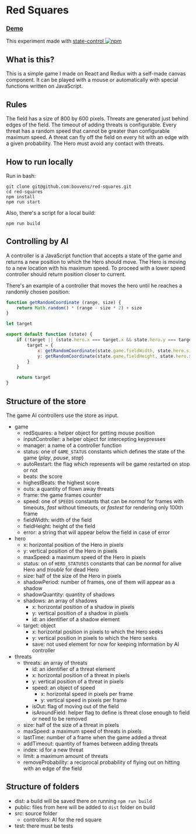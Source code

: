# Red Squares

### [Demo](https://bouvens.github.io/red-squares/)
This experiment made with [state-control ![npm][npm-badge]][npm]

[npm-badge]: https://img.shields.io/npm/v/state-control.png?style=flat-square
[npm]: https://www.npmjs.org/package/state-control

## What is this?

This is a simple game I made on React and Redux with a self-made canvas component. It can be played with a mouse or automatically with special functions written on JavaScript.

## Rules

The field has a size of 800 by 600 pixels. Threats are generated just behind edges of the field. The timeout of adding threats is configurable. Every threat has a random speed that cannot be greater than configurable maximum speed. A threat can fly off the field on every hit with an edge with a given probability. The Hero must avoid any contact with threats.

## How to run locally

Run in bash:
```Shell
git clone git@github.com:bouvens/red-squares.git
cd red-squares
npm install
npm run start
```

Also, there's a script for a local build:
```Shell
npm run build
```

## Controlling by AI

A controller is a JavaScript function that accepts a state of the game and returns a new position to which the Hero should move. The Hero is moving to a new location with his maximum speed. To proceed with a lower speed controller should return position closer to current.

There's an example of a controller that moves the hero until he reaches a randomly chosen position:

```javascript
function getRandomCoordinate (range, size) {
    return Math.random() * (range - size * 2) + size
}

let target

export default function (state) {
    if (!target || (state.hero.x === target.x && state.hero.y === target.y)) {
        target = {
            x: getRandomCoordinate(state.game.fieldWidth, state.hero.size),
            y: getRandomCoordinate(state.game.fieldHeight, state.hero.size),
        }
    }

    return target
}
```

## Structure of the store

The game AI controllers use the store as input.

* game
    * redSquares: a helper object for getting mouse position
    * inputController: a helper object for intercepting keypresses
    * manager: a name of a controller function
    * status: one of `GAME_STATUS` constants which defines the state of the game (_play_, _pause_, _stop_)
    * autoRestart: the flag which represents will be game restarted on stop or not
    * beats: the score
    * highestBeats: the highest score
    * outs: a quantity of flown away threats
    * frame: the game frames counter
    * speed: one of `SPEEDS` constants that can be _normal_ for frames with timeouts, _fast_ without timeouts, or _fastest_ for rendering only 100th frame
    * fieldWidth: width of the field
    * fieldHeight: height of the field
    * error: a string that will appear below the field in case of error
* hero
    * x: horizontal position of the Hero in pixels
    * y: vertical position of the Hero in pixels
    * maxSpeed: a maximum speed of the Hero in pixels
    * status: on of `HERO_STATUSES` constants that can be _normal_ for alive Hero and _trouble_ for dead Hero
    * size: half of the size of the Hero in pixels
    * shadowPeriod: number of frames, one of them will appear as a shadow
    * shadowQuantity: quantity of shadows
    * shadows: an array of shadows
        * x: horizontal position of a shadow in pixels
        * y: vertical position of a shadow in pixels
        * id: an identifier of a shadow element
    * target: object
        * x: horizontal position in pixels to which the Hero seeks
        * y: vertical position in pixels to which the Hero seeks
        * save: not used element for now for keeping information by AI controller
* threats
    * threats: an array of threats
        * id: an identifier of a threat element
        * x: horizontal position of a threat in pixels
        * y: vertical position of a threat in pixels
        * speed: an object of speed
            * x: horizontal speed in pixels per frame
            * y: vertical speed in pixels per frame
        * isOut: flag of moving out of the field
        * isAroundField: helper flag to define is threat close enough to field or need to be removed
    * size: half of the size of a threat in pixels
    * maxSpeed: a maximum speed of threats in pixels
    * lastTime: number of a frame when the game added a threat
    * addTimeout: quantity of frames between adding threats
    * index: id for a new threat
    * limit: a maximum amount of threats
    * removeProbability: a reciprocal probability of flying out on hitting with an edge of the field

## Structure of folders

* dist: a build will be saved there on running `npm run build`
* public: files from here will be added to `dist` folder on build
* src: source folder
    * controllers: AI for the red square
* test: there must be tests
